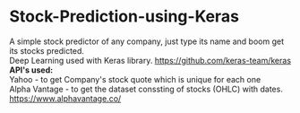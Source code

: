 # Stock-Prediction-using-Keras
A simple stock predictor of any company, just type its name and boom get its stocks predicted.<br/>
Deep Learning used with Keras library. https://github.com/keras-team/keras<br/>
**API's used:** <br/>
Yahoo - to get Company's stock quote which is unique for each one<br/>
Alpha Vantage - to get the dataset conssting of stocks (OHLC) with dates. https://www.alphavantage.co/
